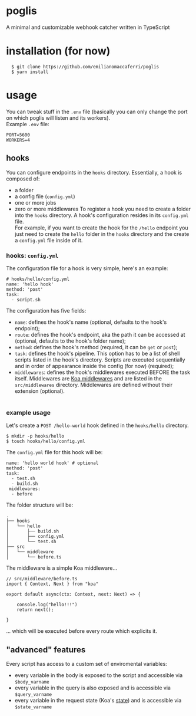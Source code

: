 # poglis
A minimal and customizable webhook catcher written in TypeScript

# installation (for now)
```
  $ git clone https://github.com/emilianomaccaferri/poglis
  $ yarn install
```
# usage
You can tweak stuff in the `.env` file (basically you can only change the port on which poglis will listen and its workers).<br>
Example `.env` file:
```
PORT=5600
WORKERS=4
```
## hooks
You can configure endpoints in the `hooks` directory. Essentially, a hook is composed of:
  - a folder
  - a config file (`config.yml`)
  - one or more jobs
  - zero or more middlewares
To register a hook you need to create a folder into the `hooks` directory. A hook's configuration resides in its `config.yml` file.<br>
For example, if you want to create the hook for the `/hello` endpoint you just need to create the `hello` folder in the `hooks` directory and the create a `config.yml` file inside of it.
### hooks: `config.yml`
The configuration file for a hook is very simple, here's an example:
```
# hooks/hello/config.yml
name: 'hello hook'
method: 'post'
task: 
  - script.sh
```
The configuration has five fields:
  - `name`: defines the hook's name (optional, defaults to the hook's endpoint);
  - `route`: defines the hook's endpoint, aka the path it can be accessed at (optional, defaults to the hook's folder name);
  - `method`: defines the hook's method (required, it can be `get` or `post`);
  - `task`: defines the hook's pipeline. This option has to be a list of shell scripts listed in the hook's directory. Scripts are executed sequentially and in order of appearance inside the config (for now) (required);
  - `middlewares`: defines the hook's middlewares executed BEFORE the task itself. Middlewares are [Koa middlewares](https://koajs.com/) and are listed in the `src/middlewares` directory. Middlewares are defined without their extension (optional).<br><br>
### example usage
Let's create a `POST /hello-world` hook defined in the `hooks/hello` directory.
```
$ mkdir -p hooks/hello
$ touch hooks/hello/config.yml
```
The `config.yml` file for this hook will be:
```
name: 'hello world hook' # optional
method: 'post'
task:
  - test.sh
  - build.sh
 middlewares:
  - before
```
The folder structure will be:
```
.
├── hooks
│   └── hello
│       ├── build.sh
│       ├── config.yml
│       └── test.sh
├── src
│   └── middleware
│       └── before.ts
```
The middleware is a simple Koa middleware...
```
// src/middleware/before.ts
import { Context, Next } from "koa"

export default async(ctx: Context, next: Next) => {

    console.log("hello!!!")
    return next();

}
```
... which will be executed before every route which explicits it.
## "advanced" features
Every script has access to a custom set of enviromental variables:
  - every variable in the body is exposed to the script and accessible via `$body_varname`
  - every variable in the query is also exposed and is accessible via `$query_varname`
  - every variable in the request state (Koa's [state](https://koajs.com/)) and is accessible via `$state_varname`
